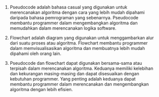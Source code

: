 1. Pseudocode adalah bahasa casual yang digunakan untuk merencanakan algoritma dengan cara yang lebih 
mudah dipahami daripada bahasa pemrograman yang sebenarnya. Pseudocode membantu programmer dalam 
mengembangkan algoritma dan memudahkan dalam merencanakan logika software.

2. Flowchart adalah diagram yang digunakan untuk menggambarkan alur dari suatu proses atau algoritma. Flowchart 
membantu programmer dalam memvisualisasikan algoritma dan membuatnya lebih mudah dipahami oleh orang lain.

3. Pseudocode dan flowchart dapat digunakan bersama-sama atau terpisah dalam merencanakan algoritma. 
Keduanya memiliki kelebihan dan kekurangan masing-masing dan dapat disesuaikan dengan kebutuhan programmer. 
Yang penting adalah keduanya dapat membantu programmer dalam merencanakan dan mengembangkan algoritma dengan lebih efisien.
